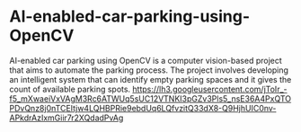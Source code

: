 # Al-enabled-car-parking-using-OpenCV
AI-enabled car parking using OpenCV is a computer vision-based project that aims to automate the parking process. The project involves developing an intelligent system that can identify empty parking spaces and it gives the count of available parking spots. 
https://lh3.googleusercontent.com/jToIr_-f5_mXwaeiVxVAgM3Rc6ATWUq5sUC12VTNKI3pGZv3Pls5_nsE36A4PxQTOPDvQnz8j0nTCEItjw4LQHBPRie9ebdUq6LQfvzitQ33dX8-Q9HjhUIC0nv-APkdrAzIxmGiir7r2XQdadPvAg
